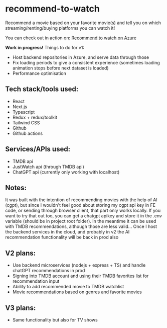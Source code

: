 # recommend-to-watch

Recommend a movie based on your favorite movie(s) and tell you on which streaming/renting/buying platforms you can watch it!

You can check out in action on: [Recommend to watch on Azure](https://witty-beach-04f598103.5.azurestaticapps.net)

**Work in progress!**
Things to do for v1:

- Host backend repositories in Azure, and serve data through those
- Fix loading periods to give a consistent experience (sometimes loading animation stops before next dataset is loaded)
- Performance optimisation

## Tech stack/tools used:

- React
- Next.js
- Typescript
- Redux + redux/toolkit
- Tailwind CSS
- Github
- Github actions

## Services/APIs used:

- TMDB api
- JustWatch api (through TMDB api)
- ChatGPT api (currently only working with localhost)

## Notes:

It was built with the intention of recommending movies with the help of AI (cgpt), but since I wouldn't feel good about storing my cgpt api key in FE code, or sending through browser client, that part only works locally. If you want to try that out too, you can get a chatgpt apikey and store it in the .env variable (should be in project root folder). In the meantime it can be used with TMDB recommendations, although those are less valid... Once I host the backend services in the cloud, and probably in v2 the AI recommendation functionality will be back in prod also

## V2 plans:

- Use backend microservices (nodejs + express + TS) and handle chatGPT recommendations in prod
- Signing into TMDB account and using their TMDB favorites list for recommendation input
- Ability to add recommended movie to TMDB watchlist
- Movie recommendations based on genres and favorite movies

## V3 plans:

- Same functionality but also for TV shows
